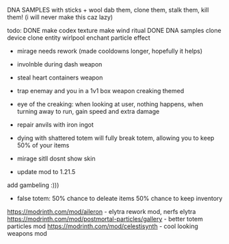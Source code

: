 



DNA SAMPLES with sticks + wool dab them, clone them, stalk them, kill them! (i will never make this caz lazy)



todo:
DONE make codex texture
make wind ritual
DONE DNA samples
clone device
clone entity
wirlpool enchant particle effect

 
- mirage needs rework (made cooldowns  longer, hopefully it helps)
- involnble during dash  weapon
- steal heart containers weapon
- trap enemay and you in a 1v1 box weapon creaking themed
- eye of the creaking: when looking at user, nothing happens, when turning away to run, gain speed and extra damage

- repair anvils with iron ingot

- dying with shattered totem will fully break totem, allowing you to keep 50% of your items

- mirage sitll dosnt show skin
- update  mod to 1.21.5

add gambeling :)))
- false totem: 50% chance to deleate items 50% chance to keep inventory




https://modrinth.com/mod/aileron - elytra rework mod, nerfs elytra
https://modrinth.com/mod/postmortal-particles/gallery - better totem particles mod
https://modrinth.com/mod/celestisynth - cool looking weapons mod